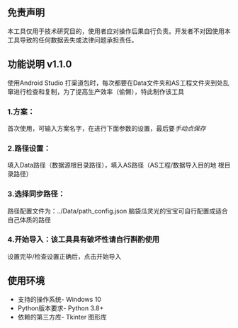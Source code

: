 ## 免责声明
本工具仅用于技术研究目的，使用者应对操作后果自行负责。开发者不对因使用本工具导致的任何数据丢失或法律问题承担责任。

## 功能说明 v1.1.0
使用Android Studio 打渠道包时，每次都要在Data文件夹和AS工程文件夹到处乱窜进行检查和复制，为了提高生产效率（偷懒），特此制作该工具
### 1.方案：
   首次使用，可输入方案名字，在进行下面参数的设置，最后要*手动点保存*
### 2.路径设置：
   填入Data路径（数据源根目录路径），填入AS路径（AS工程/数据导入目的地 根目录路径）
### 3.选择同步路径：
  路径配置文件为：../Data/path_config.json 脑袋瓜灵光的宝宝可自行配置成适合自己体质的路径
### 4.开始导入：**该工具具有破坏性**请自行斟酌使用
   设置完毕/检查设置正确后，点击开始导入

## 使用环境
- 支持的操作系统- Windows 10
- Python版本要求- Python 3.8+
- 依赖的第三方库- Tkinter 图形库

